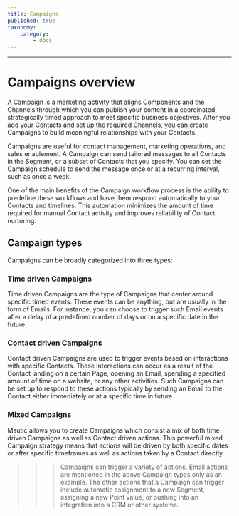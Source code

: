```yaml
---
title: Campaigns
published: true
taxonomy:
    category:
        - docs
---
```


---------------------
# Campaigns overview
A Campaign is a marketing activity that aligns Components and the Channels through which you can publish your content in a coordinated, strategically timed approach to meet specific business objectives. After you add your Contacts and set up the required Channels, you can create Campaigns to build meaningful relationships with your Contacts.

Campaigns are useful for contact management, marketing operations, and sales enablement. A Campaign can send tailored messages to all Contacts in the Segment, or a subset of Contacts that you specify. You can set the Campaign schedule to send the message once or at a recurring interval, such as once a week.

One of the main benefits of the Campaign workflow process is the ability to predefine these workflows and have them respond automatically to your Contacts and timelines. This automation minimizes the amount of time required for manual Contact activity and improves reliability of Contact nurturing.

## Campaign types
Campaigns can be broadly categorized into three types:

### Time driven Campaigns

Time driven Campaigns are the type of Campaigns that center around specific timed events. These events can be anything, but are usually in the form of Emails. For instance, you can choose to trigger such Email events after a delay of a predefined number of days or on a specific date in the future.

### Contact driven Campaigns

Contact driven Campaigns are used to trigger events based on interactions with specific Contacts. These interactions can occur as a result of the Contact landing on a certain Page, opening an Email, spending a specified amount of time on a website, or any other activities. Such Campaigns can be set up to respond to these actions typically by sending an Email to the Contact either immediately or at a specific time in future.

### Mixed Campaigns

Mautic allows you to create Campaigns which consist a mix of both time driven Campaigns as well as Contact driven actions. This powerful mixed Campaign strategy means that actions will be driven by both specific dates or after specific timeframes as well as actions taken by a Contact directly.
<br>

>>> Campaigns can trigger a variety of actions. Email actions are mentioned in the above Campaign types only as an example. The other actions that a Campaign can trigger include automatic assignment to a new Segment, assigning a new Point value, or pushing into an integration into a CRM or other systems.
